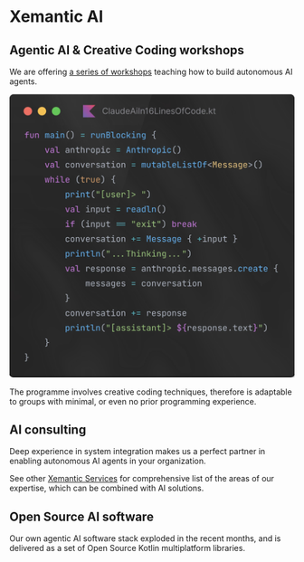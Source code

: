 # Xemantic AI

## Agentic AI & Creative Coding workshops

We are offering [a series of workshops](workshops/) teaching how to build autonomous AI agents.

![An example code of a claude.ai clone written in 16 lines of Kotlin code](workshops/images/AnthropicAiIn16LinesOfCode.webp)

The programme involves creative coding techniques, therefore is adaptable to groups with minimal, or even no prior programming experience.

## AI consulting

Deep experience in system integration makes us a perfect partner in enabling autonomous AI agents in your organization.

See other [Xemantic Services](../services/) for comprehensive list of the areas of our expertise, which can be combined with AI solutions.

## Open Source AI software

Our own agentic AI software stack exploded in the recent months, and is delivered as a set of Open Source Kotlin multiplatform libraries.
